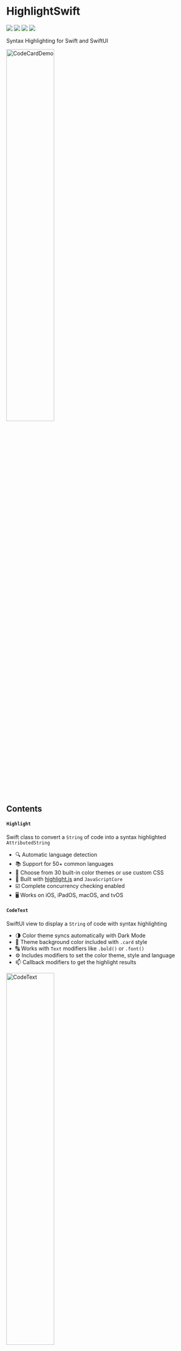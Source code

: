 # HighlightSwift

![](https://img.shields.io/github/v/release/appstefan/highlightswift)
![](https://img.shields.io/github/license/appstefan/highlightswift)
[![](https://img.shields.io/endpoint?url=https%3A%2F%2Fswiftpackageindex.com%2Fapi%2Fpackages%2Fappstefan%2FHighlightSwift%2Fbadge%3Ftype%3Dswift-versions)](https://swiftpackageindex.com/appstefan/HighlightSwift)
[![](https://img.shields.io/endpoint?url=https%3A%2F%2Fswiftpackageindex.com%2Fapi%2Fpackages%2Fappstefan%2FHighlightSwift%2Fbadge%3Ftype%3Dplatforms)](https://swiftpackageindex.com/appstefan/HighlightSwift)

Syntax Highlighting for Swift and SwiftUI

<picture>
  <source media="(prefers-color-scheme: dark)" srcset="https://github.com/appstefan/HighlightSwift/assets/6455394/892a5be0-146e-4cb8-90ca-559c2c67452c">
  <source media="(prefers-color-scheme: light)" srcset="https://github.com/appstefan/HighlightSwift/assets/6455394/c8b3f63f-4831-4117-b302-37623e44be99">
  <img alt="CodeCardDemo" src="https://github.com/appstefan/HighlightSwift/assets/6455394/c8b3f63f-4831-4117-b302-37623e44be99" width=50% height=50%>
</picture>

## Contents

#### `Highlight`
Swift class to convert a `String` of code into a syntax highlighted `AttributedString`
* 🔍 Automatic language detection
* 📚 Support for 50+ common languages
* 🌈 Choose from 30 built-in color themes or use custom CSS
* 🧰 Built with [highlight.js](https://github.com/highlightjs/highlight.js) and `JavaScriptCore`
* ☑️ Complete concurrency checking enabled
* 🖥️ Works on iOS, iPadOS, macOS, and tvOS

#### `CodeText`
SwiftUI view to display a `String` of code with syntax highlighting
* 🌗 Color theme syncs automatically with Dark Mode
* 📜 Theme background color included with `.card` style
* 🔠 Works with `Text` modifiers like `.bold()` or `.font()`
* ⚙️ Includes modifiers to set the color theme, style and language
* 📫 Callback modifiers to get the highlight results

<picture>
  <source media="(prefers-color-scheme: dark)" srcset="https://github.com/appstefan/HighlightSwift/assets/6455394/5021a822-39f2-40bd-b1f8-2680c2382dd3">
  <source media="(prefers-color-scheme: light)" srcset="https://github.com/appstefan/HighlightSwift/assets/6455394/5ae80ec9-d121-4f20-9cad-1ee3427e8052">
  <img alt="CodeText" src="https://github.com/appstefan/HighlightSwift/assets/6455394/5ae80ec9-d121-4f20-9cad-1ee3427e8052" width=50% height=50%>
</picture>

## Highlight

Create an instance of `Highlight` and convert a `String` of code into a syntax highlighted `AttributedString`:
```swift
let someCode = """
    print(\"Hello World\")
    """
let highlight = Highlight()
let attributedText = try await highlight.attributedText(someCode)
```

Add the `language:` parameter to bypass automatic language detection:
```swift
let attributedText = try await highlight.attributedText(someCode, language: "swift")
```

Use the `colors:` parameter to change the color theme.
```swift
let attributedText = try await highlight.attributedText(someCode, colors: .dark(.github))
```

Apply a custom CSS theme with the `.custom` option.
Refer to the highlight.js [Theme Guide](https://highlightjs.readthedocs.io/en/latest/theme-guide.html#) for details:
```swift
let someCSS = """
    .hljs {
      display: block;
      overflow-x: auto;
      padding: 0.5em;
    }
    """
let attributedText = try await highlight.attributedText(someCode, colors: .custom(css: someCSS))
```

The `request` function returns a `HighlightResult` struct.
This result struct includes details such as the detected language along with the attributed text:
```swift
let result: HighlightResult = try await highlight.request(someCode)
print(result)
```
```swift
HighlightResult(
    attributedText: "...",
    relevance: 5,
    language: "swift",
    languageName: "Swift?",
    backgroundColor: #1F2024FF,
    hasIllegal: false,
    isUndefined: false)
```

##
### `CodeText`

Create a `CodeText` view with some code:
```swift
let someCode: String = """
    print(\"Hello World\")
    """

var body: some View {
    CodeText(someCode)
}
```

Add the `.codeTextColors(_:)` modifier to set the color theme.
The built-in color themes update automatically with Dark Mode to the corresponding dark variant.
```swift
CodeText(someCode)
    .codeTextColors(.github)
```

The default style is `.plain` without any background or padding.
Some of the color themes are more legible with their corresponding background color.
Add the `.codeTextStyle(_:)` modifier and choose the `.card` style to show the background:
```swift
CodeText(someCode)
    .codeTextStyle(.card)
```

The `.card` style has a few customization options, for example:
```swift
CodeText(someCode)
    .codeTextStyle(.card(cornerRadius: 0, stroke: .separator, verticalPadding: 12))
```

Adjust using standard `Text` modifiers like `.font()`:
```swift
CodeText(someCode)
    .font(.callout)
    .fontWeight(.semibold)
```

Choose the `.custom` option to use any custom CSS color theme.
Refer to the official highlight.js [Theme Guide](https://highlightjs.readthedocs.io/en/latest/theme-guide.html#) for more info.
```swift
CodeText(someCode)
    .codeTextColors(.custom(dark: .custom(css: someDarkCSS), light: .custom(css: someLightCSS)))
```

Add the `.highlightLanguage(_:)` modifier to set a language and bypass automatic detection:
```swift
CodeText(someCode)
    .highlightLanguage(.swift)
```

Add `.onHighlightSuccess(_:)` to get the highlight results, including the detected language, relevancy score, background color and other details. Errors are unlikely but can be handled with `.onHighlightFailure(_:)` if necessary. 
```swift
CodeText(someCode)
    .onHighlightSuccess { result in
        ...
    }
    .onHighlightFailure { error in
        ...
    }
```

Note that failing to match a language to the input is not considered a highlight failure.
Rather, the result will have `isUndefined` set to `true` and the language will be "unknown" with a relevance score of zero.

There is also a combined `.onHighlightResult(_:)` equivalent of the two callbacks above.
```swift
CodeText(someCode)
    .onHighlightResult { result in
        switch result {
            case .success: 
                ...
            case .failure: 
                ...
        }
    }
```

A previously stored highlight result can also be passed to the `CodeText`.
This can help in places where it reappears often, such as in a list view.
```swift
let someCode: String = """
    print(\"Hello World\")
"""

@State var result: HighlightResult?

var body: some View {
    List {
        ...
        CodeText(someCode, result: result)
            .onHighlightSuccess { result in 
                self.result = result
            }
        ...
    }
}
```

## Installation

### Project

1. In Xcode, go to `File` > `Add packages...`
2. Enter `https://github.com/appstefan/highlightswift` in the field and click `Add Package`

### Package

In `Package.swift` add this repository as a dependency:
```swift
dependencies: [
    .package(url: "https://github.com/appstefan/highlightswift.git", from: "1.0.0")
],
targets: [
    .target(
        name: "YourPackageName",
        dependencies: ["HighlightSwift"]
    )
]
```

## Author

Stefan, thrower_ranges.0d@icloud.com

## License

HighlightSwift is available under the MIT license. See the [LICENSE.md](/LICENSE.md) file.
Highlight.js is available under the BSD license. See the [LICENSE.md](/Sources/HighlightSwift/HighlightJS/LICENSE.md) file.
